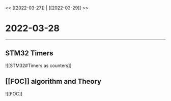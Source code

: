 
<< [[2022-03-27]] | [[2022-03-29]] >>
# 2022-03-28
---

## STM32 Timers
![[STM32#Timers as counters]]

## [[FOC]] algorithm and Theory
![[FOC]]
